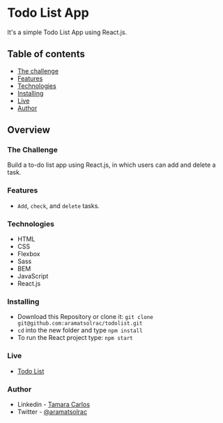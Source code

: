 # Todo List App 

It's a simple Todo List App using React.js.

## Table of contents

- [The challenge](#the-challenge)
- [Features](#features)
- [Technologies](#technologies)
- [Installing](#installing)
- [Live](#live)
- [Author](#author)

## Overview

### The Challenge

Build a to-do list app using React.js, in which users can add and delete a task.

### Features

- `Add`, `check`, and `delete` tasks.

### Technologies

- HTML
- CSS
- Flexbox
- Sass
- BEM
- JavaScript
- React.js

### Installing

- Download this Repository or clone it: `git clone git@github.com:aramatsolrac/todolist.git`
- `cd` into the new folder and type `npm install`
- To run the React project type: `npm start`

### Live

- <a href="https://aramatsolrac.github.io/todolist/index.html" target="_blank">Todo List</a>

### Author

- Linkedin - [Tamara Carlos](https://www.linkedin.com/in/tamaracarlos/)
- Twitter - [@aramatsolrac](https://twitter.com/aramatsolrac)
